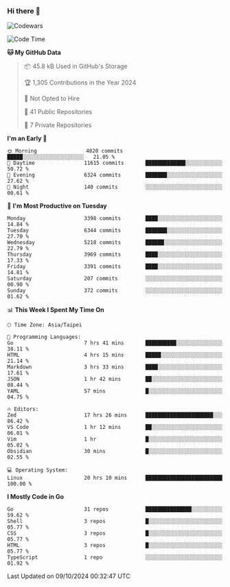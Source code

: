 ### Hi there 👋

![Codewars](https://www.codewars.com/users/omegaatt36/badges/small)

<!--START_SECTION:waka-->
![Code Time](http://img.shields.io/badge/Code%20Time-2%2C839%20hrs%2045%20mins-blue)

**🐱 My GitHub Data** 

> 📦 45.8 kB Used in GitHub's Storage 
 > 
> 🏆 1,305 Contributions in the Year 2024
 > 
> 🚫 Not Opted to Hire
 > 
> 📜 41 Public Repositories 
 > 
> 🔑 7 Private Repositories 
 > 
**I'm an Early 🐤** 

```text
🌞 Morning                4820 commits        █████░░░░░░░░░░░░░░░░░░░░   21.05 % 
🌆 Daytime                11615 commits       █████████████░░░░░░░░░░░░   50.72 % 
🌃 Evening                6324 commits        ███████░░░░░░░░░░░░░░░░░░   27.62 % 
🌙 Night                  140 commits         ░░░░░░░░░░░░░░░░░░░░░░░░░   00.61 % 
```
📅 **I'm Most Productive on Tuesday** 

```text
Monday                   3398 commits        ████░░░░░░░░░░░░░░░░░░░░░   14.84 % 
Tuesday                  6344 commits        ███████░░░░░░░░░░░░░░░░░░   27.70 % 
Wednesday                5218 commits        ██████░░░░░░░░░░░░░░░░░░░   22.79 % 
Thursday                 3969 commits        ████░░░░░░░░░░░░░░░░░░░░░   17.33 % 
Friday                   3391 commits        ████░░░░░░░░░░░░░░░░░░░░░   14.81 % 
Saturday                 207 commits         ░░░░░░░░░░░░░░░░░░░░░░░░░   00.90 % 
Sunday                   372 commits         ░░░░░░░░░░░░░░░░░░░░░░░░░   01.62 % 
```


📊 **This Week I Spent My Time On** 

```text
🕑︎ Time Zone: Asia/Taipei

💬 Programming Languages: 
Go                       7 hrs 41 mins       ██████████░░░░░░░░░░░░░░░   38.11 % 
HTML                     4 hrs 15 mins       █████░░░░░░░░░░░░░░░░░░░░   21.14 % 
Markdown                 3 hrs 33 mins       ████░░░░░░░░░░░░░░░░░░░░░   17.61 % 
JSON                     1 hr 42 mins        ██░░░░░░░░░░░░░░░░░░░░░░░   08.44 % 
YAML                     57 mins             █░░░░░░░░░░░░░░░░░░░░░░░░   04.75 % 

🔥 Editors: 
Zed                      17 hrs 26 mins      ██████████████████████░░░   86.42 % 
VS Code                  1 hr 12 mins        ██░░░░░░░░░░░░░░░░░░░░░░░   06.01 % 
Vim                      1 hr                █░░░░░░░░░░░░░░░░░░░░░░░░   05.02 % 
Obsidian                 30 mins             █░░░░░░░░░░░░░░░░░░░░░░░░   02.55 % 

💻 Operating System: 
Linux                    20 hrs 10 mins      █████████████████████████   100.00 % 
```

**I Mostly Code in Go** 

```text
Go                       31 repos            ███████████████░░░░░░░░░░   59.62 % 
Shell                    3 repos             █░░░░░░░░░░░░░░░░░░░░░░░░   05.77 % 
CSS                      3 repos             █░░░░░░░░░░░░░░░░░░░░░░░░   05.77 % 
HTML                     3 repos             █░░░░░░░░░░░░░░░░░░░░░░░░   05.77 % 
TypeScript               1 repo              ░░░░░░░░░░░░░░░░░░░░░░░░░   01.92 % 
```




 Last Updated on 09/10/2024 00:32:47 UTC
<!--END_SECTION:waka-->

<!--
**omegaatt36/omegaatt36** is a ✨ _special_ ✨ repository because its `README.md` (this file) appears on your GitHub profile.

Here are some ideas to get you started:

- 🔭 I’m currently working on ...
- 🌱 I’m currently learning ...
- 👯 I’m looking to collaborate on ...
- 🤔 I’m looking for help with ...
- 💬 Ask me about ...
- 📫 How to reach me: ...
- 😄 Pronouns: ...
- ⚡ Fun fact: ...
-->
